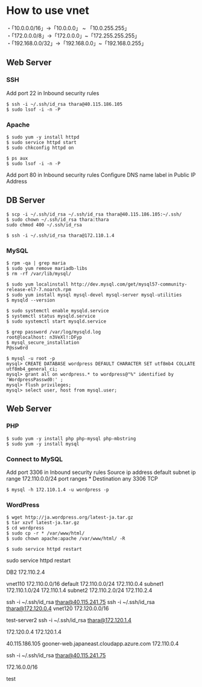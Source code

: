 # How to use vnet


・「10.0.0.0/16」→「10.0.0.0」 ~ 「10.0.255.255」  
・「172.0.0.0/8」→「172.0.0.0」~「172.255.255.255」  
・「192.168.0.0/32」→「192.168.0.0」~「192.168.0.255」  

## Web Server
### SSH
Add port 22 in Inbound security rules
```shell-session
$ ssh -i ~/.ssh/id_rsa thara@40.115.186.105
$ sudo lsof -i -n -P
```

### Apache
```shell-session
$ sudo yum -y install httpd
$ sudo service httpd start
$ sudo chkconfig httpd on

$ ps aux
$ sudo lsof -i -n -P
```
Add port 80 in Inbound security rules
Configure DNS name label in Public IP Address

## DB Server
```shell-session
$ scp -i ~/.ssh/id_rsa ~/.ssh/id_rsa thara@40.115.186.105:~/.ssh/
$ sudo chown ~/.ssh/id_rsa thara:thara
sudo chmod 400 ~/.ssh/id_rsa

$ ssh -i ~/.ssh/id_rsa thara@172.110.1.4

```

### MySQL
 
```shell-session
$ rpm -qa | grep maria
$ sudo yum remove mariadb-libs
$ rm -rf /var/lib/mysql/

$ sudo yum localinstall http://dev.mysql.com/get/mysql57-community-release-el7-7.noarch.rpm
$ sudo yum install mysql mysql-devel mysql-server mysql-utilities
$ mysqld --version

$ sudo systemctl enable mysqld.service
$ systemctl status mysqld.service
$ sudo systemctl start mysqld.service

$ grep password /var/log/mysqld.log
root@localhost: n3VeXl!:DFyp
$ mysql_secure_installation
P@ssw0rd

$ mysql -u root -p
mysql> CREATE DATABASE wordpress DEFAULT CHARACTER SET utf8mb4 COLLATE utf8mb4_general_ci;
mysql> grant all on wordpress.* to wordpress@"%" identified by 'WordpressPasswd0:' ;
mysql> flush privileges;
mysql> select user, host from mysql.user;
```

## Web Server
### PHP
```shell-session
$ sudo yum -y install php php-mysql php-mbstring
$ sudo yum -y install mysql
```
### Connect to MySQL
Add port 3306 in Inbound security rules
Source
 ip address
 default subnet ip range 172.110.0.0/24
 port ranges *
Destination
 any
 3306
 TCP

```shell-session
$ mysql -h 172.110.1.4 -u wordpress -p
```
### WordPress
```shell-session
$ wget http://ja.wordpress.org/latest-ja.tar.gz
$ tar xzvf latest-ja.tar.gz
$ cd wordpress
$ sudo cp -r * /var/www/html/
$ sudo chown apache:apache /var/www/html/ -R

$ sudo service httpd restart
```
sudo service httpd restart


DB2
172.110.2.4

vnet110
 172.110.0.0/16
default
 172.110.0.0/24 
 172.110.0.4
subnet1
 172.110.1.0/24
 172.110.1.4
subnet2
 172.110.2.0/24
 172.110.2.4


ssh -i ~/.ssh/id_rsa thara@40.115.241.75
ssh -i ~/.ssh/id_rsa thara@172.120.0.4
 vnet120
  172.120.0.0/16

test-server2
ssh -i ~/.ssh/id_rsa thara@172.120.1.4

172.120.0.4
172.120.1.4


40.115.186.105
gooner-web.japaneast.cloudapp.azure.com
172.110.0.4



ssh -i ~/.ssh/id_rsa thara@40.115.241.75


172.16.0.0/16

test
